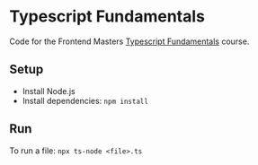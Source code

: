 # Typescript Fundamentals

Code for the Frontend Masters [Typescript Fundamentals](https://frontendmasters.com/courses/typescript-v4/) course.

## Setup

- Install Node.js
- Install dependencies: `npm install`

## Run

To run a file: `npx ts-node <file>.ts`
